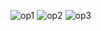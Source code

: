 ![op1](https://github.com/tejashkalbe/CrudApp.io/assets/79565669/c87480cb-4cd8-414d-b979-1efb714b6398)
![op2](https://github.com/tejashkalbe/CrudApp.io/assets/79565669/af73fb79-bfda-41b8-8822-714e0623ea27)
![op3](https://github.com/tejashkalbe/CrudApp.io/assets/79565669/a8a8292d-de9a-45f7-a3e3-76807a3eeca0)
